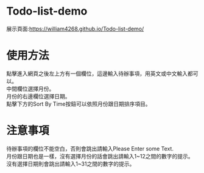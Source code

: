 # Todo-list-demo
展示頁面:https://william4268.github.io/Todo-list-demo/
<h1>使用方法</h1>
點擊進入網頁之後左上方有一個欄位，這邊輸入待辦事項，用英文或中文輸入都可以。
<br />
中間欄位選擇月份。
<br />
月份的右邊欄位選擇日期。
<br />
點擊下方的Sort By Time按鈕可以依照月份跟日期排序項目。

<h1>注意事項</h1>
待辦事項的欄位不能空白，否則會跳出請輸入Please Enter some Text.
<br />
月份跟日期也是一樣，沒有選擇月份的話會跳出請輸入1~12之間的數字的提示。
<br />
沒有選擇日期則會跳出請輸入1~31之間的數字的提示。
